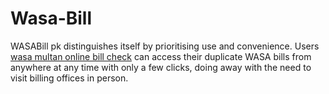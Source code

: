 # Wasa-Bill
WASABill pk distinguishes itself by prioritising use and convenience. Users [wasa multan online bill check](https://wasabill.pk/wasa-multan/) can access their duplicate WASA bills from anywhere at any time with only a few clicks, doing away with the need to visit billing offices in person. 
